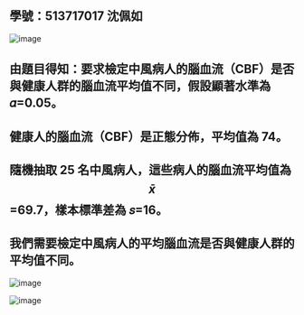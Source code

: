 ## 學號：513717017 沈佩如

![image](https://github.com/user-attachments/assets/43b056ad-d3ff-4be4-875b-3e289e47e099)

## 由題目得知：要求檢定中風病人的腦血流（CBF）是否與健康人群的腦血流平均值不同，假設顯著水準為 𝛼=0.05。

## 健康人的腦血流（CBF）是正態分佈，平均值為 74。

## 隨機抽取 25 名中風病人，這些病人的腦血流平均值為 $$\bar{x}$$ =69.7，樣本標準差為 𝑠=16。

## 我們需要檢定中風病人的平均腦血流是否與健康人群的平均值不同。

![image](https://github.com/user-attachments/assets/e332c2f1-725a-44f9-98d8-ec127d9b7c05)

![image](https://github.com/user-attachments/assets/3d3cc696-01ad-4ed3-9cf5-bb5a2f603a62)

